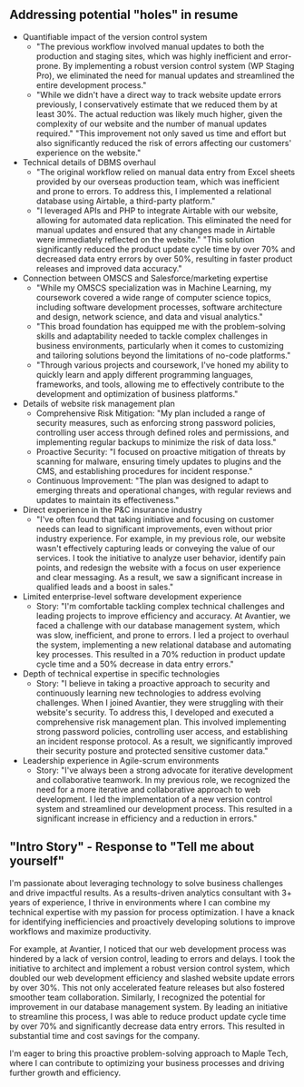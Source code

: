## Addressing potential "holes" in resume
- Quantifiable impact of the version control system
  - "The previous workflow involved manual updates to both the production and staging sites, which was highly inefficient and error-prone. By implementing a robust version control system (WP Staging Pro), we eliminated the need for manual updates and streamlined the entire development process."
  - "While we didn't have a direct way to track website update errors previously, I conservatively estimate that we reduced them by at least 30%. The actual reduction was likely much higher, given the complexity of our website and the number of manual updates required."
"This improvement not only saved us time and effort but also significantly reduced the risk of errors affecting our customers' experience on the website."
- Technical details of DBMS overhaul
  - "The original workflow relied on manual data entry from Excel sheets provided by our overseas production team, which was inefficient and prone to errors. To address this, I implemented a relational database using Airtable, a third-party platform."
  - "I leveraged APIs and PHP to integrate Airtable with our website, allowing for automated data replication. This eliminated the need for manual updates and ensured that any changes made in Airtable were immediately reflected on the website."
"This solution significantly reduced the product update cycle time by over 70% and decreased data entry errors by over 50%, resulting in faster product releases and improved data accuracy."
- Connection between OMSCS and Salesforce/marketing expertise
  - "While my OMSCS specialization was in Machine Learning, my coursework covered a wide range of computer science topics, including software development processes, software architecture and design, network science, and data and visual analytics."
  - "This broad foundation has equipped me with the problem-solving skills and adaptability needed to tackle complex challenges in business environments, particularly when it comes to customizing and tailoring solutions beyond the limitations of no-code platforms."
  - "Through various projects and coursework, I've honed my ability to quickly learn and apply different programming languages, frameworks, and tools, allowing me to effectively contribute to the development and optimization of business platforms."
- Details of website risk management plan
  - Comprehensive Risk Mitigation: "My plan included a range of security measures, such as enforcing strong password policies, controlling user access through defined roles and permissions, and implementing regular backups to minimize the risk of data loss."
  - Proactive Security: "I focused on proactive mitigation of threats by scanning for malware, ensuring timely updates to plugins and the CMS, and establishing procedures for incident response."
  - Continuous Improvement: "The plan was designed to adapt to emerging threats and operational changes, with regular reviews and updates to maintain its effectiveness."
- Direct experience in the P&C insurance industry
  - "I've often found that taking initiative and focusing on customer needs can lead to significant improvements, even without prior industry experience. For example, in my previous role, our website wasn't effectively capturing leads or conveying the value of our services. I took the initiative to analyze user behavior, identify pain points, and redesign the website with a focus on user experience and clear messaging. As a result, we saw a significant increase in qualified leads and a boost in sales."
- Limited enterprise-level software development experience
  - Story: "I'm comfortable tackling complex technical challenges and leading projects to improve efficiency and accuracy. At Avantier, we faced a challenge with our database management system, which was slow, inefficient, and prone to errors. I led a project to overhaul the system, implementing a new relational database and automating key processes. This resulted in a 70% reduction in product update cycle time and a 50% decrease in data entry errors."
- Depth of technical expertise in specific technologies
  - Story: "I believe in taking a proactive approach to security and continuously learning new technologies to address evolving challenges. When I joined Avantier, they were struggling with their website's security. To address this, I developed and executed a comprehensive risk management plan. This involved implementing strong password policies, controlling user access, and establishing an incident response protocol. As a result, we significantly improved their security posture and protected sensitive customer data."
 - Leadership experience in Agile-scrum environments
   - Story: "I've always been a strong advocate for iterative development and collaborative teamwork. In my previous role, we recognized the need for a more iterative and collaborative approach to web development. I led the implementation of a new version control system and streamlined our development process. This resulted in a significant increase in efficiency and a reduction in errors."


## "Intro Story" - Response to "Tell me about yourself"
I'm passionate about leveraging technology to solve business challenges and drive impactful results. As a results-driven analytics consultant with 3+ years of experience, I thrive in environments where I can combine my technical expertise with my passion for process optimization. I have a knack for identifying inefficiencies and proactively developing solutions to improve workflows and maximize productivity.

For example, at Avantier, I noticed that our web development process was hindered by a lack of version control, leading to errors and delays. I took the initiative to architect and implement a robust version control system, which doubled our web development efficiency and slashed website update errors by over 30%. This not only accelerated feature releases but also fostered smoother team collaboration. Similarly, I recognized the potential for improvement in our database management system. By leading an initiative to streamline this process, I was able to reduce product update cycle time by over 70% and significantly decrease data entry errors. This resulted in substantial time and cost savings for the company.

I'm eager to bring this proactive problem-solving approach to Maple Tech, where I can contribute to optimizing your business processes and driving further growth and efficiency.
